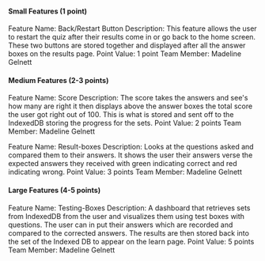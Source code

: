 <h4>Small Features (1 point)</h4>
Feature Name: Back/Restart Button
Description: This feature allows the user to restart the quiz after their results come in or go back to the home screen. These two buttons are stored together and displayed after all the answer boxes on the results page.
Point Value: 1 point
Team Member: Madeline Gelnett

<h4>Medium Features (2-3 points)</h4>
Feature Name: Score
Description: The score takes the answers and see's how many are right it then displays above the answer boxes the total score the user got right out of 100. This is what is stored and sent off to the IndexedDB storing the progress for the sets.
Point Value: 2 points
Team Member: Madeline Gelnett

Feature Name: Result-boxes
Description: Looks at the questions asked and compared them to their answers. It shows the user their answers verse the expected answers they received with green indicating correct and red indicating wrong.
Point Value: 3 points
Team Member: Madeline Gelnett

<h4>Large Features (4-5 points)</h4>
Feature Name: Testing-Boxes
Description: A dashboard that retrieves sets from IndexedDB from the user and visualizes them using test boxes with questions. The user can in put their answers which are recorded and compared to the corrected answers. The results are then stored back into the set of the Indexed DB to appear on the learn page.
Point Value: 5 points
Team Member: Madeline Gelnett


